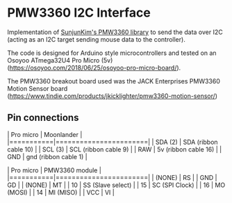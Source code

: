 # PMW3360 I2C Interface

Implementation of [SunjunKim's PMW3360 library](https://github.com/SunjunKim/PMW3360) to send the data over I2C (acting as an I2C target sending mouse data to the controller).

The code is designed for Arduino style microcontrollers and tested on an Osoyoo ATmega32U4 Pro Micro (5v) (https://osoyoo.com/2018/06/25/osoyoo-pro-micro-board/).

The PMW3360 breakout board used was the JACK Enterprises PMW3360 Motion Sensor board (https://www.tindie.com/products/jkicklighter/pmw3360-motion-sensor/)

## Pin connections

| Pro micro | Moonlander 			|
|===========|=======================|
| SDA (2) 	| SDA (ribbon cable 10) |
| SCL (3) 	| SCL (ribbon cable 9) 	|
| RAW 		| 5v (ribbon cable 16) 	|
| GND		| gnd (ribbon cable 1) 	|

| Pro micro | PMW3360 module		|
|===========|=======================|
| (NONE) 	| RS					|
| GND		| GD					|
| (NONE)	| MT					|
| 10		| SS (Slave select)		|
| 15		| SC (SPI Clock)		|
| 16		| MO (MOSI)				|
| 14		| MI (MISO)				|
| VCC		| VI					|